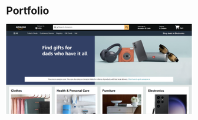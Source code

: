 # Portfolio

  ![image alt](https://github.com/swetakri2905/Portfolio/blob/843d88a56ad454450402345ff7e80c29ae5c3642/Screenshot%20(74).png)

